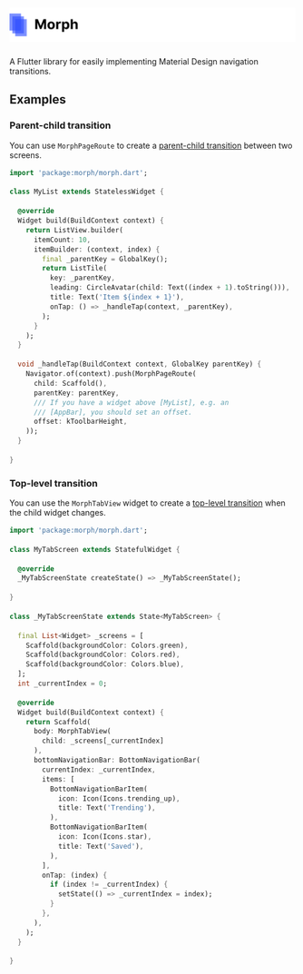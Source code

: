 # ![Morph](assets/logobar.png)

A Flutter library for easily implementing Material Design navigation transitions.

## Examples

### Parent-child transition

You can use `MorphPageRoute` to create a [parent-child transition](https://material.io/design/navigation/navigation-transitions.html#hierarchical-transitions) between two screens.

```dart
import 'package:morph/morph.dart';

class MyList extends StatelessWidget {

  @override
  Widget build(BuildContext context) {
    return ListView.builder(
      itemCount: 10,
      itemBuilder: (context, index) {
        final _parentKey = GlobalKey();
        return ListTile(
          key: _parentKey,
          leading: CircleAvatar(child: Text((index + 1).toString())),
          title: Text('Item ${index + 1}'),
          onTap: () => _handleTap(context, _parentKey),
        );
      }
    );
  }

  void _handleTap(BuildContext context, GlobalKey parentKey) {
    Navigator.of(context).push(MorphPageRoute(
      child: Scaffold(),
      parentKey: parentKey,
      /// If you have a widget above [MyList], e.g. an
      /// [AppBar], you should set an offset.
      offset: kToolbarHeight,
    ));
  }

}
```

### Top-level transition

You can use the `MorphTabView` widget to create a [top-level transition](https://material.io/design/navigation/navigation-transitions.html#peer-transitions) when the child widget changes.

```dart
import 'package:morph/morph.dart';

class MyTabScreen extends StatefulWidget {

  @override
  _MyTabScreenState createState() => _MyTabScreenState();

}

class _MyTabScreenState extends State<MyTabScreen> {

  final List<Widget> _screens = [
    Scaffold(backgroundColor: Colors.green),
    Scaffold(backgroundColor: Colors.red),
    Scaffold(backgroundColor: Colors.blue),
  ];
  int _currentIndex = 0;

  @override
  Widget build(BuildContext context) {
    return Scaffold(
      body: MorphTabView(
        child: _screens[_currentIndex]
      ),
      bottomNavigationBar: BottomNavigationBar(
        currentIndex: _currentIndex,
        items: [
          BottomNavigationBarItem(
            icon: Icon(Icons.trending_up),
            title: Text('Trending'),
          ),
          BottomNavigationBarItem(
            icon: Icon(Icons.star),
            title: Text('Saved'),
          ),
        ],
        onTap: (index) {
          if (index != _currentIndex) {
            setState(() => _currentIndex = index);
          }
        },
      ),
    );
  }

}
```